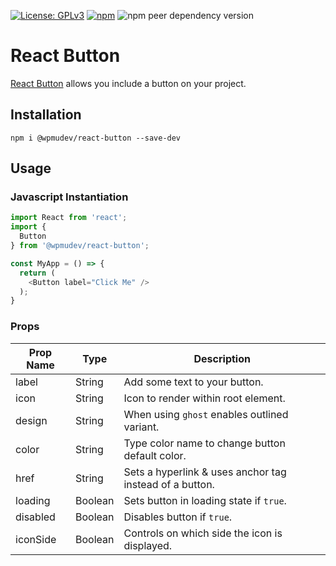 [![License: GPLv3](https://img.shields.io/badge/License-GPL%20v3-blue.svg?color=green)](http://www.gnu.org/licenses/gpl-3.0)
[![npm](https://img.shields.io/npm/v/@wpmudev/react-button)](https://www.npmjs.com/package/@wpmudev/react-button)
![npm peer dependency version](https://img.shields.io/npm/dependency-version/@wpmudev/react-button/peer/react)

# React Button
[React Button](https://wpmudev.github.io/shared-ui-react/?path=/story/components-button--primary) allows you include a button on your project.

## Installation

```
npm i @wpmudev/react-button --save-dev
```

## Usage

### Javascript Instantiation

```js
import React from 'react';
import {
  Button
} from '@wpmudev/react-button';

const MyApp = () => {
  return (
    <Button label="Click Me" />
  );
}
```

### Props

Prop Name | Type | Description
--- | --- | ---
label | String | Add some text to your button.
icon | String | Icon to render within root element.
design | String | When using `ghost` enables outlined variant.
color | String | Type color name to change button default color.
href | String | Sets a hyperlink & uses anchor tag instead of a button.
loading | Boolean | Sets button in loading state if `true`.
disabled | Boolean | Disables button if `true`.
iconSide | Boolean | Controls on which side the icon is displayed.
